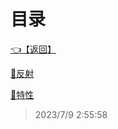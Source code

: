 # 目录  


[👈【返回】](/--目录--/C#高级)  


[📜反射](/C#高级/元数据、特性、反射/反射)  

[📜特性](/C#高级/元数据、特性、反射/特性)  







> 2023/7/9 2:55:58
